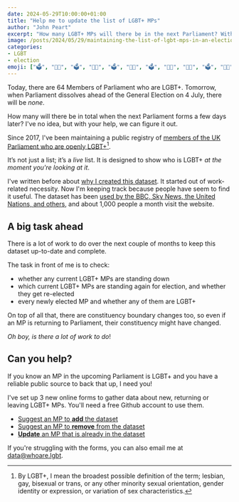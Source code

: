 ```yaml
---
date: 2024-05-29T10:00:00+01:00
title: "Help me to update the list of LGBT+ MPs"
author: "John Peart"
excerpt: "How many LGBT+ MPs will there be in the next Parliament? With your help, we can figure it out."
image: /posts/2024/05/29/maintaining-the-list-of-lgbt-mps-in-an-election-year/social-media.png
categories:
- LGBT
- election
emoji: ["🗳️", "🏳️‍🌈", "🗳️", "🏳️‍⚧️", "🗳️", "🏳️‍🌈", "🗳️", "🏳️‍⚧️", "🏳️‍🌈", "🗳️", "🏳️‍⚧️", "🗳️", "🏳️‍🌈", "🗳️", "🏳️‍⚧️", "🗳️"]
---
```


Today, there are 64 Members of Parliament who are LGBT+. Tomorrow, when Parliament dissolves ahead of the General Election on 4 July, there will be *none*. 

How many will there be in total when the next Parliament forms a few days later? I've no idea, but with your help, we can figure it out.

Since 2017, I've been maintaining a public registry of [members of the UK Parliament who are openly LGBT+](https://www.lgbt.mp/)[^lgbt]. 

It’s not just a list; it’s a *live* list. It is designed to show who is LGBT+ *at the moment you're looking at it*. 

I've written before about [why I created this dataset](/2020/02/24/making-a-dataset-of-lgbt-mps/). It started out of work-related necessity. Now I'm keeping track because people have seem to find it useful. The dataset has been [used by the BBC, Sky News, the United Nations, and others](https://www.lgbt.mp/about/), and about 1,000 people a month visit the website.

## A big task ahead

There is a lot of work to do over the next couple of months to keep this dataset up-to-date and complete.

The task in front of me is to check:

- whether any current LGBT+ MPs are standing down
- which current LGBT+ MPs are standing again for election, and whether they get re-elected
- every newly elected MP and whether any of them are LGBT+

On top of all that, there are constituency boundary changes too, so even if an MP is returning to Parliament, their constituency might have changed.

*Oh boy, is there a lot of work to do*!

## Can you help?

If you know an MP in the upcoming Parliament is LGBT+ and you have a reliable public source to back that up, I need you!

I've set up 3 new online forms to gather data about new, returning or leaving LGBT+ MPs. You'll need a free Github account to use them.

- [Suggest an MP to **add** the dataset](https://github.com/johnpeart/lgbt-mp/issues/new?assignees=johnpeart&labels=Add+MP&projects=&template=add-mp.yml&title=Add+an+MP%3A+%5BReplace+with+full+name+of+MP%5D)
- [Suggest an MP to **remove** from the dataset](https://github.com/johnpeart/lgbt-mp/issues/new?assignees=johnpeart&labels=Remove+MP&projects=&template=remove-mp.yml&title=Remove+an+MP%3A+%5BReplace+with+full+name+of+MP%5D)
- [**Update** an MP that is already in the dataset](https://github.com/johnpeart/lgbt-mp/issues/new?assignees=johnpeart&labels=Edit+MP&projects=&template=update-mp.yml&title=Update+an+MP%3A+%5BReplace+with+full+name+of+MP%5D)

If you're struggling with the forms, you can also email me at <data@whoare.lgbt>.


[^lgbt]: By LGBT+, I mean the broadest possible definition of the term; lesbian, gay, bisexual or trans, or any other minority sexual orientation, gender identity or expression, or variation of sex characteristics.